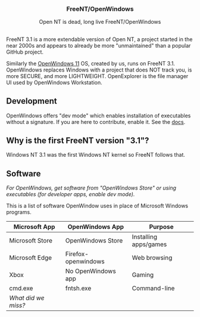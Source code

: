 <div align="center">
<h3>FreeNT/OpenWindows</h3>
Open NT is dead, long live FreeNT/OpenWindows
</div>

## 

FreeNT 3.1 is a more extendable version of Open NT, a project started in the near 2000s and appears to already
be more "unmaintained" than a popular GitHub project.

Similarly the [OpenWindows 11](https://freent-project.github.io/openwindows) OS, created by us, runs on
FreeNT 3.1. OpenWindows replaces Windows with a project that does NOT track you, is more SECURE, and more
LIGHTWEIGHT. OpenExplorer is the file manager UI used by OpenWindows Workstation.

## Development

OpenWindows offers "dev mode" which enables installation of executables without a signature.
If you are here to contribute, enable it.
See the [docs](https://freent-project.github.io/freent31-docs).

## Why is the first FreeNT version "3.1"?

Windows NT 3.1 was the first Windows NT kernel so FreeNT follows that.

## Software

*For OpenWindows, get software from "OpenWindows Store" or using executables (for developer apps, enable dev mode).*

This is a list of software OpenWindow uses in place of Microsoft Windows programs.

| Microsoft App       | OpenWindows App     | Purpose               |
|---------------------|---------------------|-----------------------|
| Microsoft Store     | OpenWindows Store   | Installing apps/games |
| Microsoft Edge      | Firefox-openwindows | Web browsing          |
| Xbox                | No OpenWindows app  | Gaming                |
| cmd.exe             | fntsh.exe           | Command-line          |
| *What did we miss?* |                     |                       |
